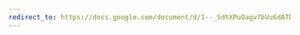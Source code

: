 ```yaml
---
redirect_to: https://docs.google.com/document/d/1--_SdtXPuOagv7bVu6dATDJxkz48PcMIdtjhFpyQJNo/edit?usp=sharing
---
```


